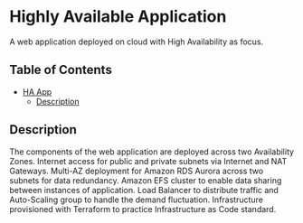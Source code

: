 # Highly Available Application
A web application deployed on cloud with High Availability as focus.

## Table of Contents
- [HA App](#highly-available-application)
  - [Description](#description)

## Description
The components of the web application are deployed across two Availability Zones.
Internet access for public and private subnets via Internet and NAT Gateways.
Multi-AZ deployment for Amazon RDS Aurora across two subnets for data redundancy.
Amazon EFS cluster to enable data sharing between instances of application.
Load Balancer to distribute traffic and Auto-Scaling group to handle the demand fluctuation.
Infrastructure provisioned with Terraform to practice Infrastructure as Code standard.